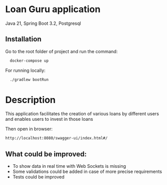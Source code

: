 # Loan Guru application

Java 21, Spring Boot 3.2, Postgresql

## Installation

Go to the root folder of project and run the command:

```bash
  docker-compose up
```
For running locally:
```bash
  ./gradlew bootRun
```

# Description

This application facilitates the creation of various loans by different users and enables users to invest in those loans

Then open in browser:
```bash
http://localhost:8080/swagger-ui/index.html#/
```

## What could be improved:
- To show data in real time with Web Sockets is missing
- Some validations could be added in case of more precise requirements
- Tests could be improved

